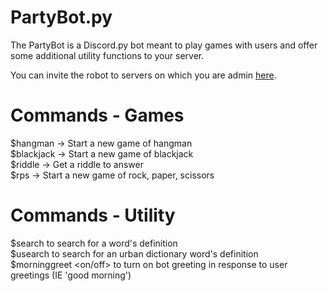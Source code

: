 # PartyBot.py
The PartyBot is a Discord.py bot meant to play games with users and offer some additional utility functions to your server.  

You can invite the robot to servers on which you are admin <a href="https://discordapp.com/oauth2/authorize?client_id=369851263480889345&scope=bot&permissions=0">here</a>.


# Commands - Games
$hangman -> Start a new game of hangman  
$blackjack -> Start a new game of blackjack  
$riddle -> Get a riddle to answer  
$rps -> Start a new game of rock, paper, scissors   

# Commands - Utility
$search <word> to search for a word's definition  
$usearch <word> to search for an urban dictionary word's definition  
$morninggreet <on/off> to turn on bot greeting in response to user greetings (IE 'good morning')  
